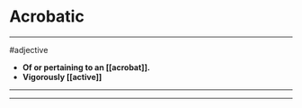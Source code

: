 # Acrobatic
---
#adjective
- **Of or pertaining to an [[acrobat]].**
- **Vigorously [[active]]**
---
---
